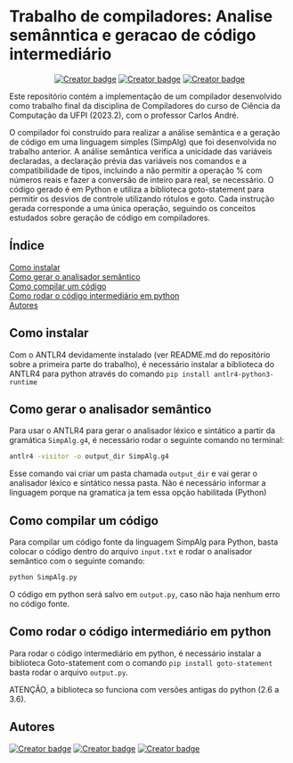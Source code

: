 # Trabalho de compiladores: Analise semânntica e geracao de código intermediário
<p align="center">
    <a href="https://github.com/Ellemaamorim"><img src="https://badgen.net/badge/icon/Ellem%20Almeida/pink?icon=github&label" alt="Creator badge" /></a>
    <a href="https://github.com/claudiney63"><img src="https://badgen.net/badge/icon/Claudiney%20Ryan/red?icon=github&label" alt="Creator badge" /></a>
    <a href="https://github.com/viniciusmra"><img src="https://badgen.net/badge/icon/Vinícius%20Alves/blue?icon=github&label" alt="Creator badge" /></a>
</p>

Este repositório contém a implementação de um compilador desenvolvido como trabalho final da disciplina de Compiladores do curso de Ciência da Computação da UFPI (2023.2), com o professor Carlos André.

O compilador foi construído para realizar a análise semântica e a geração de código em uma linguagem simples (SimpAlg) que foi desenvolvida no trabalho anterior. A análise semântica verifica a unicidade das variáveis declaradas, a declaração prévia das variáveis nos comandos e a compatibilidade de tipos, incluindo a não permitir a operação % com números reais e fazer a conversão de inteiro para real, se necessário. O código gerado é em Python e utiliza a biblioteca goto-statement para permitir os desvios de controle utilizando rótulos e goto. Cada instrução gerada corresponde a uma única operação, seguindo os conceitos estudados sobre geração de código em compiladores.

## Índice
[Como instalar](#como-instalar)  
[Como gerar o analisador semântico](#como-gerar-o-analisador-semântico)  
[Como compilar um código](#como-compilar-um-código)  
[Como rodar o código intermediário em python](#como-rodar-o-código-intermediário-em-python)  
[Autores](#autores)

## Como instalar
Com o ANTLR4 devidamente instalado (ver README.md do repositório sobre a primeira parte do trabalho), é necessário instalar a biblioteca do ANTLR4 para python através do comando `pip install antlr4-python3-runtime`

## Como gerar o analisador semântico
Para usar o ANTLR4 para gerar o analisador léxico e sintático a partir da gramática `SimpAlg.g4`, é necessário rodar o seguinte comando no terminal:

~~~ bash
antlr4 -visitor -o output_dir SimpAlg.g4
~~~
Esse comando vai criar um pasta chamada `output_dir` e vai gerar o analisador léxico e sintático nessa pasta. Não é necessário informar a linguagem porque na gramatica ja tem essa opção habilitada (Python)

## Como compilar um código
Para compilar um código fonte da linguagem SimpAlg para Python, basta colocar o código dentro do arquivo `input.txt` e rodar o analisador semântico com o seguinte comando:

~~~ bash
python SimpAlg.py
~~~

O código em python será salvo em `output.py`, caso não haja nenhum erro no código fonte.

## Como rodar o código intermediário em python
Para rodar o código intermediário em python, é necessário instalar a biblioteca Goto-statement com o comando `pip install goto-statement` basta rodar o arquivo `output.py`.

ATENÇÃO, a biblioteca so funciona com versões antigas do python (2.6 a 3.6).

## Autores
<a href="https://github.com/Ellemaamorim"><img src="https://badgen.net/badge/icon/Ellem%20Almeida/pink?icon=github&label" alt="Creator badge" /></a>
<a href="https://github.com/claudiney63"><img src="https://badgen.net/badge/icon/Claudiney%20Ryan/red?icon=github&label" alt="Creator badge" /></a>
<a href="https://github.com/viniciusmra"><img src="https://badgen.net/badge/icon/Vinícius%20Alves/blue?icon=github&label" alt="Creator badge" /></a>
